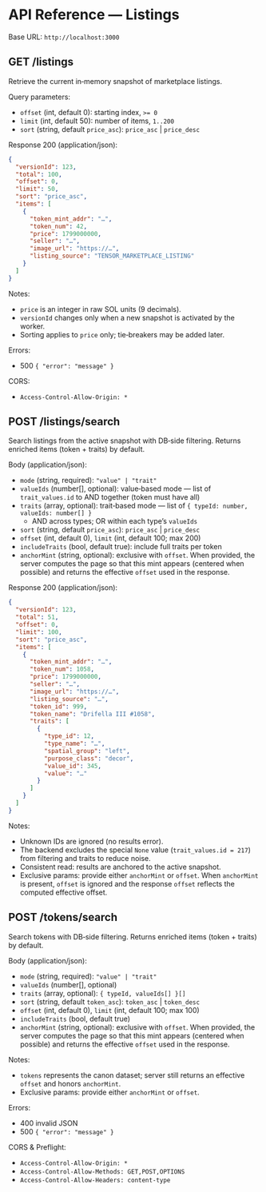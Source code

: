 # API Reference — Listings

Base URL: `http://localhost:3000`

## GET /listings

Retrieve the current in‑memory snapshot of marketplace listings.

Query parameters:

- `offset` (int, default 0): starting index, `>= 0`
- `limit` (int, default 50): number of items, `1..200`
- `sort` (string, default `price_asc`): `price_asc` | `price_desc`

Response 200 (application/json):

```json
{
  "versionId": 123,
  "total": 100,
  "offset": 0,
  "limit": 50,
  "sort": "price_asc",
  "items": [
    {
      "token_mint_addr": "…",
      "token_num": 42,
      "price": 1799000000,
      "seller": "…",
      "image_url": "https://…",
      "listing_source": "TENSOR_MARKETPLACE_LISTING"
    }
  ]
}
```

Notes:

- `price` is an integer in raw SOL units (9 decimals).
- `versionId` changes only when a new snapshot is activated by the worker.
- Sorting applies to `price` only; tie‑breakers may be added later.

Errors:

- 500 `{ "error": "message" }`

CORS:

- `Access-Control-Allow-Origin: *`

## POST /listings/search

Search listings from the active snapshot with DB‑side filtering. Returns enriched items (token + traits) by default.

Body (application/json):

- `mode` (string, required): `"value" | "trait"`
- `valueIds` (number[], optional): value‑based mode — list of `trait_values.id` to AND together (token must have all)
- `traits` (array, optional): trait‑based mode — list of `{ typeId: number, valueIds: number[] }`
  - AND across types; OR within each type’s `valueIds`
- `sort` (string, default `price_asc`): `price_asc` | `price_desc`
- `offset` (int, default 0), `limit` (int, default 100; max 200)
- `includeTraits` (bool, default true): include full traits per token
- `anchorMint` (string, optional): exclusive with `offset`. When provided, the server computes the page so that this mint appears (centered when possible) and returns the effective `offset` used in the response.

Response 200 (application/json):

```json
{
  "versionId": 123,
  "total": 51,
  "offset": 0,
  "limit": 100,
  "sort": "price_asc",
  "items": [
    {
      "token_mint_addr": "…",
      "token_num": 1058,
      "price": 1799000000,
      "seller": "…",
      "image_url": "https://…",
      "listing_source": "…",
      "token_id": 999,
      "token_name": "Drifella III #1058",
      "traits": [
        {
          "type_id": 12,
          "type_name": "…",
          "spatial_group": "left",
          "purpose_class": "decor",
          "value_id": 345,
          "value": "…"
        }
      ]
    }
  ]
}
```

Notes:

- Unknown IDs are ignored (no results error).
- The backend excludes the special `None` value (`trait_values.id = 217`) from filtering and traits to reduce noise.
- Consistent read: results are anchored to the active snapshot.
- Exclusive params: provide either `anchorMint` or `offset`. When `anchorMint` is present, `offset` is ignored and the response `offset` reflects the computed effective offset.

## POST /tokens/search

Search tokens with DB‑side filtering. Returns enriched items (token + traits) by default.

Body (application/json):

- `mode` (string, required): `"value" | "trait"`
- `valueIds` (number[], optional)
- `traits` (array, optional): `{ typeId, valueIds[] }[]`
- `sort` (string, default `token_asc`): `token_asc` | `token_desc`
- `offset` (int, default 0), `limit` (int, default 100; max 100)
- `includeTraits` (bool, default true)
- `anchorMint` (string, optional): exclusive with `offset`. When provided, the server computes the page so that this mint appears (centered when possible) and returns the effective `offset` used in the response.

Notes:

- `tokens` represents the canon dataset; server still returns an effective `offset` and honors `anchorMint`.
- Exclusive params: provide either `anchorMint` or `offset`.

Errors:

- 400 invalid JSON
- 500 `{ "error": "message" }`

 CORS & Preflight:

- `Access-Control-Allow-Origin: *`
- `Access-Control-Allow-Methods: GET,POST,OPTIONS`
- `Access-Control-Allow-Headers: content-type`
